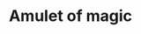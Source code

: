 ---
layout: item
title: Amulet of magic
item-id: 1727
datatable: true
id: 1727
name: "Amulet of magic"
members: false
lowalch: 360
highalch: 540
examine: "An enchanted sapphire amulet of magic."
monsters:
  - id: 2145
    name: "Undead Druid"
    members: true
    combat_level: 105
    wiki_url: "https://oldschool.runescape.wiki/w/Undead_Druid"
    drops:
      - quantity: "1"
        rarity: 0.05
    image: "https://oldschool.runescape.wiki/images/thumb/9/93/Undead_Druid.png/230px-Undead_Druid.png?35e76"
---